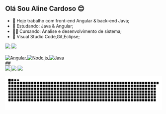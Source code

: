 ## Olá Sou Aline Cardoso 😊

- 🔭 Hoje trabalho com front-end Angular & back-end Java;
- 🌱 Estudando: Java & Angular;
- 👩‍🎓 Cursando: Analise e desenvolvimento de sistema;
- 🧰 Visual Studio Code,Git,Eclipse;

<div>
  <a href=https://github.com/cardosoaline">
  <img height="180em" src="https://github-readme-stats.vercel.app/api?username=cardosoaline&show_icons=true&theme=midnight-purple&include_all_commits=true&count_private=true"/>
  <img height="180em" src="https://github-readme-stats.vercel.app/api/top-langs/?username=cardosoaline&layout=compact&langs_count=7&theme=midnight-purple"/>
</div>
<div style="display: inline_block"><br>
 
  <img align="center" alt="Angular" height="30" width="70" src="https://img.shields.io/badge/Angular-DD0031?style=for-the-badge&logo=angular&logoColor=white">
  <img align="center" alt="Node.js" height="30" width="70" src="https://img.shields.io/badge/Node.js-43853D?style=for-the-badge&logo=node.js&logoColor=white">
  <img align="center" alt="Java" height="30" width="70" src="https://img.shields.io/badge/Java-ED8B00?style=for-the-badge&logo=java&logoColor=white">

</div>
##
 
<div> 
  <a href="https://instagram.com/aline.cardoso2020" target="_blank"><img src="https://img.shields.io/badge/-Instagram-%23E4405F?style=for-the-badge&logo=instagram&logoColor=white" </a> 
  <a href = "mailto:alinedsc1989@gmail.com"><img src="https://img.shields.io/badge/Gmail-D14836?style=for-the-badge&logo=gmail&logoColor=white"></a>
  <a href="https://www.linkedin.com/in/aline-santos-cardoso/" target="_blank"><img src="https://img.shields.io/badge/-LinkedIn-%230077B5?style=for-the-badge&logo=linkedin&logoColor=white" target="_blank"></a> 
 
 ![Snake animation](https://github.com/cardosoaline/cardosoaline/blob/output/github-contribution-grid-snake.svg)
</div>
